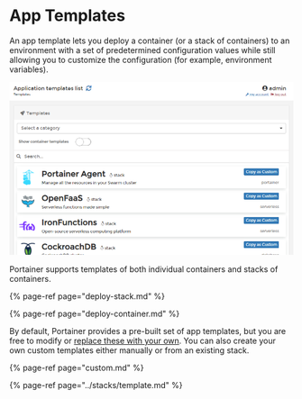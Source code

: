 # App Templates

An app template lets you deploy a container \(or a stack of containers\) to an environment with a set of predetermined configuration values while still allowing you to customize the configuration \(for example, environment variables\).

![The App Templates interface](../../../.gitbook/assets/2.9-templates-splash.png)

Portainer supports templates of both individual containers and stacks of containers.

{% page-ref page="deploy-stack.md" %}

{% page-ref page="deploy-container.md" %}

By default, Portainer provides a pre-built set of app templates, but you are free to modify or [replace these with your own](../../../advanced/app-templates/build.md). You can also create your own custom templates either manually or from an existing stack.

{% page-ref page="custom.md" %}

{% page-ref page="../stacks/template.md" %}





